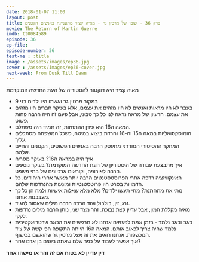 ```yaml
---
date: 2018-01-07 11:00
layout: post
title: פרק 36 - שובו של מרטין גר - מאיה קציר מתעניינת באנשים הקטנים
movie: The Return of Martin Guerre
imdb: tt0084589
episode: 36
ep-file: 
episode-number: 36
test-me : :title
image : /assets/images/ep36.jpg
cover : /assets/images/ep36-cover.jpg
next-week: From Dusk Till Dawn
---
```

מאיה קציר היא דוקטור להסטוריה של העת החדשה המוקדמת

* במקור מרטין גר ואשתו היו ילדים בני 9
* בעבר לא היו מראות ואנשים לא היו מזהים את עצמם, אלא בעיקר חברים היו מזהים את עצמם. הרעיון של מראה נראה לנו כל כך טבעי, אבל פעם זה היה הרבה פחות פשוט.
* המאה ה16 היא עידן ההתחזות, זה תמיד היה משתלם.
* הומוסקסואליות במאה ה15 וה-16 וחרדת ביצוע במיטה, כשכל המשפחה מסתכלים עליך.
* המחקר ההסיטורי המודרני מתעסק הרבה באנשים הפשוטים, הקטנים והחיים שלהם.
* איך היה במראה ה16? בעיקר מסריח
* איך מתבצעת עבודה של היסטוריון של העת החדשה המוקדמת? בעיקר נוסעים הרבה לאירופה, וקוראים ארכיונים של בתי משפט.
* האינקוויזציה רדפה אחרי הפרוסטסטנטים הרבה יותר מאשר אחרי היהודים. כל הדמויות בסרט היו פרוטסטנטיות ומונעות מהנרדפות שלהם.
* מתי את מתחתנת? מתי תעשו ילדים? מלא מלא שאלות אישיות ולמה הן כל כך מעצבנות אותנו.
* זרג, זין, בולבול ועוד הרבה הרבה מילים שאסור להגיד.
* מאיה מקללת המון, אבל עדיין קצת נבוכה. זהר מצד שני, נותן הרבה מילים נרדפות לקקי.
* כאב וכאב נלמד - בזמן אמת לפעמים אנחנו לא מרגישים את הכאב שרטרואקטיבית נלמד שהיה צריך לכאוב אותם.
המאה ה16 הייתה התקופה הכי קשה של ציד המכשפות. אנחנו רואים את זה אצל מרטין גר שהואשם בכישוף.
* איך אפשר לעבוד על כפר שלם שאתה בעצם בן אדם אחר?

**דין עדיין לא בטוח אם זה זהר או מישהו אחר**